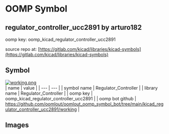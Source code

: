 # OOMP Symbol  
## regulator_controller_ucc2891  by arturo182  
  
oomp key: oomp_kicad_regulator_controller_ucc2891  
  
source repo at: [https://gitlab.com/kicad/libraries/kicad-symbols](https://gitlab.com/kicad/libraries/kicad-symbols)  
## Symbol  
  
[![working.png](working_600.png)](working.png)  
| name | value | 
| --- | --- | 
| symbol name | Regulator_Controller | 
| library name | Regulator_Controller | 
| oomp key | oomp_kicad_regulator_controller_ucc2891 | 
| oomp bot github | https://github.com/oomlout/oomlout_oomp_symbol_bot/tree/main/kicad_regulator_controller_ucc2891/working | 
## Images  
